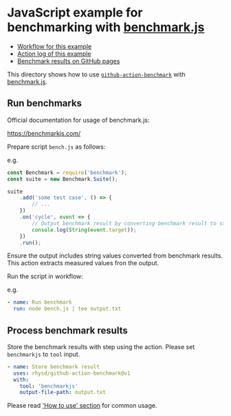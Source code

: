 JavaScript example for benchmarking with [benchmark.js][tool]
=============================================================

- [Workflow for this example](../../.github/workflows/benchmarkjs.yml)
- [Action log of this example](https://github.com/rhysd/github-action-benchmark/actions?query=workflow%3A%22Benchmark.js+Example%22)
- [Benchmark results on GitHub pages](https://rhysd.github.io/github-action-benchmark/dev/bench/)

This directory shows how to use [`github-action-benchmark`](https://github.com/rhysd/github-action-benchmark)
with [benchmark.js][tool].

## Run benchmarks

Official documentation for usage of benchmark.js:

https://benchmarkjs.com/

Prepare script `bench.js` as follows:

e.g.

```javascript
const Benchmark = require('benchmark');
const suite = new Benchmark.Suite();

suite
    .add('some test case', () => {
        // ...
    })
    .on('cycle', event => {
        // Output benchmark result by converting benchmark result to string
        console.log(String(event.target));
    })
    .run();
```

Ensure the output includes string values converted from benchmark results.
This action extracts measured values fron the output.

Run the script in workflow:

e.g.

```yaml
- name: Run benchmark
  run: node bench.js | tee output.txt
```

## Process benchmark results

Store the benchmark results with step using the action. Please set `benchmarkjs` to `tool` input.

```yaml
- name: Store benchmark result
  uses: rhysd/github-action-benchmark@v1
  with:
    tool: 'benchmarkjs'
    output-file-path: output.txt
```

Please read ['How to use' section](https://github.com/rhysd/github-action-benchmark#how-to-use) for common usage.

[tool]: https://benchmarkjs.com/
